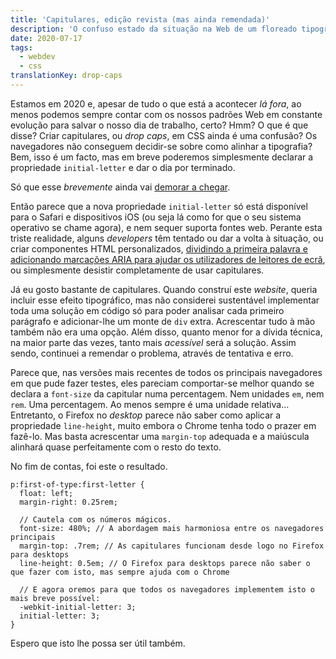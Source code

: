 ```yaml
---
title: 'Capitulares, edição revista (mas ainda remendada)'
description: 'O confuso estado da situação na Web de um floreado tipográfico intemporal.'
date: 2020-07-17
tags:
  - webdev
  - css
translationKey: drop-caps
---
```


Estamos em 2020 e, apesar de tudo o que está a acontecer *lá fora*, ao menos podemos sempre contar com os nossos padrões Web em constante evolução para salvar o nosso dia de trabalho, certo? Hmm? O que é que disse? Criar capitulares, ou *drop caps*, em CSS ainda é uma confusão? Os navegadores não conseguem decidir-se sobre como alinhar a tipografia? Bem, isso é um facto, mas em breve poderemos simplesmente declarar a propriedade `initial-letter` e dar o dia por terminado.

Só que esse *brevemente* ainda vai [demorar a chegar](https://caniuse.com/#feat=css-initial-letter).

Então parece que a nova propriedade `initial-letter` só está disponível para o Safari e dispositivos iOS (ou seja lá como for que o seu sistema operativo se chame agora), e nem sequer suporta fontes web. Perante esta triste realidade, alguns *developers* têm tentado ou dar a volta à situação, ou criar componentes HTML personalizados, [dividindo a primeira palavra e adicionando marcações ARIA para ajudar os utilizadores de leitores de ecrã](https://product.voxmedia.com/2019/6/17/18524029/the-ballad-of-drop-caps-and-design-systems), ou simplesmente desistir completamente de usar capitulares.

Já eu gosto bastante de capitulares. Quando construí este *website*, queria incluir esse efeito tipográfico, mas não considerei sustentável implementar toda uma solução em código só para poder analisar cada primeiro parágrafo e adicionar-lhe um monte de `div` extra. Acrescentar tudo à mão também não era uma opção. Além disso, quanto menor for a dívida técnica, na maior parte das vezes, tanto mais *acessível* será a solução. Assim sendo, continuei a remendar o problema, através de tentativa e erro.

Parece que, nas versões mais recentes de todos os principais navegadores em que pude fazer testes, eles pareciam comportar-se melhor quando se declara a `font-size` da capitular numa percentagem. Nem unidades `em`, nem `rem`. Uma percentagem. Ao menos sempre é uma unidade relativa... Entretanto, o Firefox no *desktop* parece não saber como aplicar a propriedade `line-height`, muito embora o Chrome tenha todo o prazer em fazê-lo. Mas basta acrescentar uma `margin-top` adequada e a maiúscula alinhará quase perfeitamente com o resto do texto.

No fim de contas, foi este o resultado.

````
p:first-of-type:first-letter {
  float: left;
  margin-right: 0.25rem;

  // Cautela com os números mágicos.
  font-size: 480%; // A abordagem mais harmoniosa entre os navegadores principais
  margin-top: .7rem; // As capitulares funcionam desde logo no Firefox para desktops
  line-height: 0.5em; // O Firefox para desktops parece não saber o que fazer com isto, mas sempre ajuda com o Chrome

  // E agora oremos para que todos os navegadores implementem isto o mais breve possível:
  -webkit-initial-letter: 3;
  initial-letter: 3;
}
````

Espero que isto lhe possa ser útil também.
